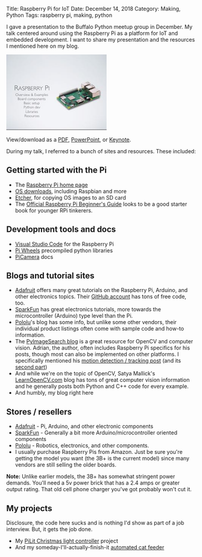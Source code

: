 Title: Raspberry Pi for IoT
Date: December 14, 2018
Category: Making, Python
Tags: raspberry pi, making, python

I gave a presentation to the Buffalo Python meetup group in December. My talk centered around using the Raspberry Pi as a platform for IoT and embedded development. I want to share my presentation and the resources I mentioned here on my blog.

![](images/2018/2018DecBufPy.jpg)

View/download as a [PDF](2018DecBufPy.pdf), [PowerPoint](2018DecBufPy.pptx), or [Keynote](2018DecBufPy.key).

During my talk, I referred to a bunch of sites and resources. These included:


## Getting started with the Pi

* The [Raspberry Pi home page](https://www.raspberrypi.org/)
* [OS downloads](https://www.raspberrypi.org/downloads/), including Raspbian and more
* [Etcher](https://www.balena.io/etcher/), for copying OS images to an SD card
* The [Official Raspberry Pi Beginner's Guide](https://store.rpipress.cc/products/the-official-raspberry-pi-beginner-s-guide) looks to be a good starter book for younger RPi tinkerers.

## Development tools and docs

* [Visual Studio Code](https://code.headmelted.com/) for the Raspberry Pi
* [Pi Wheels](www.piwheels.org) precompiled python libraries
* [PiCamera](https://picamera.readthedocs.io) docs

## Blogs and tutorial sites

* [Adafruit](https://learn.adafruit.com/) offers many great tutorials on the Raspberry Pi, Arduino, and other electronics topics. Their [GitHub account](https://github.com/adafruit) has tons of free code, too.
* [SparkFun](https://learn.sparkfun.com/) has great electronics tutorials, more towards the microcontroller (Arduino) type level than the Pi.
* [Pololu](https://www.pololu.com/blog)'s blog has some info, but unlike some other vendors, their individual product listings often come with sample code and how-to information.
* The [PyImageSearch blog](https://www.pyimagesearch.com/) is a great resource for OpenCV and computer vision. Adrian, the author, often includes Raspberry Pi specifics for his posts, though most can also be implemented on other platforms. I specifically mentioned his [motion detection / tracking post](www.pyimagesearch.com/2015/05/25/basic-motion-detection-and-tracking-with-python-and-opencv/) (and its [second part](https://www.pyimagesearch.com/2015/06/01/home-surveillance-and-motion-detection-with-the-raspberry-pi-python-and-opencv/))
* And while we're on the topic of OpenCV, Satya Mallick's [LearnOpenCV.com](https://www.learnopencv.com/) blog has tons of great computer vision information and he generally posts both Python and C++ code for every example.
* And humbly, my blog right here

## Stores / resellers

* [Adafruit](https://www.adafruit.com/) - Pi, Arduino, and other electronic components
* [SparkFun](https://www.sparkfun.com/) - Generally a bit more Arduino/microcontroller oriented components
* [Pololu](https://www.pololu.com/) - Robotics, electronics, and other components.
* I usually purchase Raspberry Pis from Amazon. Just be sure you're getting the model you want (the 3B+ is the current model) since many vendors are still selling the older boards.

**Note:** Unlike earlier models, the 3B+ has somewhat stringent power demands. You'll need a 5v power brick that has a 2.4 amps or greater output rating. That old cell phone charger you've got probably won't cut it.


## My projects

Disclosure, the code here sucks and is nothing I'd show as part of a job interview. But, it gets the job done.

* My [PiLit Christmas light controller](https://github.com/skypanther/PiLit) project
* And my someday-I'll-actually-finish-it [automated cat feeder](https://github.com/skypanther/catfeeder)
